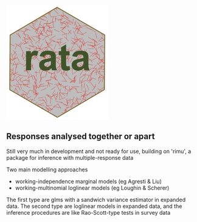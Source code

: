 <img src="inst/figures/rata.png" height="300"/>

## Responses analysed together or apart

Still very much in development and not ready for use, building on 'rimu', a package for inference with multiple-response data

Two main modelling approaches

- working-independence marginal models (eg Agresti & Liu)
- working-multinomial loglinear models (eg Loughin & Scherer)

The first type are glms with a sandwich variance estimator in expanded data. 
The second type are loglinear models in expanded data, and the inference procedures 
are like Rao-Scott-type tests in survey data
